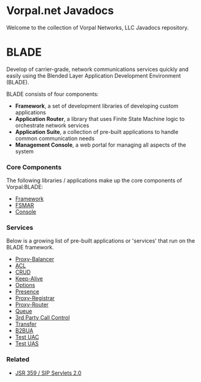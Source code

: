 # Vorpal.net Javadocs

Welcome to the collection of Vorpal Networks, LLC Javadocs repository.

# BLADE

Develop of carrier-grade, network communications services quickly and easily using the Blended Layer Application Development Environment (BLADE).

BLADE consists of four components:

* **Framework**, a set of development libraries of developing custom applications
* **Application Router**, a library that uses Finite State Machine logic to orchestrate network services
* **Application Suite**, a collection of pre-built applications to handle common communication needs
* **Management Console**, a web portal for managing all aspects of the system

### Core Components
The following libraries / applications make up the core components of Vorpal:BLADE:

* [Framework](https://vorpalnet.github.io/blade/vorpal-blade-library-framework/index.html)
* [FSMAR](https://vorpalnet.github.io/blade/vorpal-blade-library-fsmar/index.html)
* [Console](https://vorpalnet.github.io/blade/vorpal-blade-admin-console/index.html)

### Services
Below is a growing list of pre-built applications or 'services' that run on the BLADE framework.

* [Proxy-Balancer](https://vorpalnet.github.io/blade/vorpal-blade-proxy-balancer/index.html)
* [ACL](https://vorpalnet.github.io/blade/vorpal-blade-services-acl/index.html)
* [CRUD](https://vorpalnet.github.io/blade/vorpal-blade-services-crud/index.html)
* [Keep-Alive](https://vorpalnet.github.io/blade/vorpal-blade-services-keep-alive/index.html)
* [Options](https://vorpalnet.github.io/blade/vorpal-blade-serivces-options/index.html)
* [Presence](https://vorpalnet.github.io/blade/vorpal-blade-services-presence/index.html)
* [Proxy-Registrar](https://vorpalnet.github.io/blade/vorpal-blade-services-proxy-registrar/index.html)
* [Proxy-Router](https://vorpalnet.github.io/blade/vorpal-blade-services-proxy-router/index.html)
* [Queue](https://vorpalnet.github.io/blade/vorpal-blade-services-queue/index.html)
* [3rd Party Call Control](https://vorpalnet.github.io/blade/vorpal-blade-services-tpcc/index.html)
* [Transfer](https://vorpalnet.github.io/blade/vorpal-blade-services-transfer/index.html)
* [B2BUA](https://vorpalnet.github.io/blade/vorpal-blade-test-b2bua/index.html)
* [Test UAC](https://vorpalnet.github.io/blade/vorpal-blade-test-uac/index.html)
* [Test UAS](https://vorpalnet.github.io/blade/vorpal-blade-test-uas/index.html)

### Related

* [JSR 359 / SIP Servlets 2.0](https://vorpalnet.github.io/jsr359/index.html)
